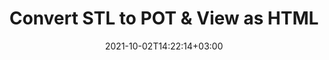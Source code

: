 ---
############################# Static ############################
layout: "autogen"
date: 2021-10-02T14:22:14+03:00
draft: false
path: "total/net/conversion/stl-to-pot/"

############################# Head ############################
head_title: "Convert STL to POT in C# VB.NET & View as HTML"
head_description: "Code example to convert STL to POT and 100+ other file formats in .NET (C#, VB.NET, ASP.NET & .NET Core) applications. Display the Converted POT document as HTML viewer."

############################# Header ############################
title: "Convert STL to POT & View as HTML"
description: "Programmatically convert STL to POT in .NET applications using flexible options to customize the resultant document. Convert the complete document or specific pages based on page numbers or selective page ranges using the .NET document conversion library."

############################# SubMenu ############################
submenu:
    enable: false

############################# Content ############################
content:
    enable: true
    block:
    - title_left: "STL to POT Conversion in C# .NET"
      content_left: |
          STL to POT file conversion using C#. Add watermark and view the converted document as HTML without using any external software.

          -   Create **Converter** object to convert STL document
          -   Set the convert options for POT format
          -   Call **Convert** method of **Converter** class instance for conversion to POT
          -   Set options for HTML viewer
          -   Create **Viewer** object to view converted POT as HTML
          
      title_right: "Convert Whole Document or Specific Pages"
      content_right: |
          You require `GroupDocs.Conversion` & `GroupDocs.Viewer` namespaces to convert between a wide range of popular document types such as PDF, Microsoft Word, Excel, PowerPoint, Project, Outlook, HTML, diagrams and image file formats. Explore other [.NET APIs for Office documents](https://products.conholdate.com/total/net/) as offered by Conholdate.Total.
          
          Get the respective assembly files from the [downloads](https://downloads.conholdate.com/total/net) or fetch the whole package from [Nuget](https://www.nuget.org/packages/Conholdate.Total/) to add 'Conholdate.Total` directly in your workspace.
          
      code: |
          ```cs {linenos=false}
          // Convert STL to POT using GroupDocs.Conversion API
          // Create Converter object to convert STL document
          using (Converter converter = new Converter("input.stl"))
          {
              // set the convert options for POT format
              var convertOptions = converter.GetPossibleConversions()["pot"].ConvertOptions;

              // convert to POT format
              converter.Convert("output.pot", convertOptions);
          }

          // Set options for HTML viewer
          HtmlViewOptions viewOptions = HtmlViewOptions.ForEmbeddedResources("output{0}.html");

          // Create Viewer object to view converted POT as HTML
          using (Viewer viewer = new Viewer("output.pot"))
          {
              viewer.View(viewOptions);
          }
          ```
    - title_left: "Add Watermark to Converted POT in C#"
      content_left: |
          Accurately convert documents (STL to POT) exactly as the original file and apply text or image watermarks to the converted document pages using C# .NET.

          -   Create **Converter** object to convert STL document
          -   Create new instance of **WatermarkOptions** class
          -   Specify watermark properties (color, width, text, image etc)
          -   Instantiate the proper **ConvertOptions** class
          -   Set **Watermark** property of the **ConvertOptions** instance
          -   Call **Convert** method of **Converter** class instance for conversion to POT
        
      title_right: "Source Document Information Extraction"
      content_right: |
          The documents information extraction feature not only allows getting the basic information about the source document file but it also supports extracting some valuable file-format specific information such as project start and end dates of a Microsoft Project file, any printing restrictions on a PDF document, list of folders enclosed in an Outlook data file etc. 

          Convert popular document file formats on different operating systems such as Windows, Linux or macOS while using platforms such as Windows Azure, Mono and Xamarin.
          
      code: |
          ```cs {linenos=false}
          // Create Converter object to convert STL document
          using (Converter converter = new Converter("input.stl"))
          {
              // Create new instance of WatermarkOptions class
              WatermarkOptions watermark = new WatermarkOptions
              {
                  Text = "Sample watermark",
                  Color = Color.Red,
                  Width = 100,
                  Height = 100,
                  Background = true
              };

              // Instantiate the proper ConvertOptions class
              PdfConvertOptions options = new PdfConvertOptions
              {
                  Watermark = watermark
              };

              // convert to POT format
              converter.Convert("output.pot", options);
          }
          ```
############################# About Formats ############################
about_formats:
    enable: false
############################# More Formats ############################
more_formats:
    enable: true
    auto: false
    other_out_formats: PDF DOCX DOT DOTX DOTM TXT RTF HTML MHTML XLS XLSX XLSM XLT XLTX XLTM CSV DIF PPT PPTX PPS PPSX POT POTX POTM ODT OTT OTP ODP ODS EMZ WMZ SVGZ TEX DCM WMF BMP PNG GIF JPEG TIFF
############################# Back to top ###############################
back_to_top:
  enable: true
---